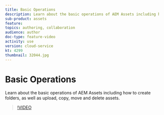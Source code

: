 ```yaml
---
title: Basic Operations
description: Learn about the basic operations of AEM Assets including how to create folders, as well as upload, copy, move and delete assets.
sub-product: assets
feature:
topics: authoring, collaboration
audience: author
doc-type: feature-video
activity: use
version: cloud-service
kt: 4299
thumbnail: 32044.jpg
---
```


# Basic Operations

Learn about the basic operations of AEM Assets including how to create folders, as well as upload, copy, move and delete assets.

>[!VIDEO](https://video.tv.adobe.com/v/32044/?quality=12&learn=on&hidetitle=true)